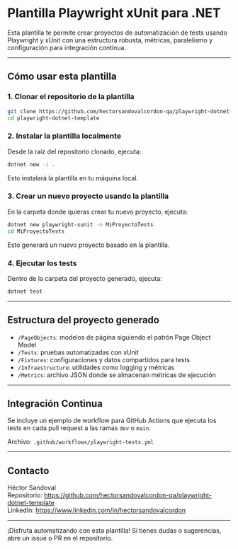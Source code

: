 # Plantilla Playwright xUnit para .NET

Esta plantilla te permite crear proyectos de automatización de tests usando Playwright y xUnit con una estructura robusta, métricas, paralelismo y configuración para integración continua.

---

## Cómo usar esta plantilla

### 1. Clonar el repositorio de la plantilla

```bash
git clone https://github.com/hectorsandovalcordon-qa/playwright-dotnet-template.git
cd playwright-dotnet-template
```

### 2. Instalar la plantilla localmente

Desde la raíz del repositorio clonado, ejecuta:

```bash
dotnet new -i .
```

Esto instalará la plantilla en tu máquina local.

### 3. Crear un nuevo proyecto usando la plantilla

En la carpeta donde quieras crear tu nuevo proyecto, ejecuta:

```bash
dotnet new playwright-xunit -n MiProyectoTests
cd MiProyectoTests
```

Esto generará un nuevo proyecto basado en la plantilla.

### 4. Ejecutar los tests

Dentro de la carpeta del proyecto generado, ejecuta:

```bash
dotnet test
```

---

## Estructura del proyecto generado

- `/PageObjects`: modelos de página siguiendo el patrón Page Object Model  
- `/Tests`: pruebas automatizadas con xUnit  
- `/Fixtures`: configuraciones y datos compartidos para tests  
- `/Infraestructure`: utilidades como logging y métricas  
- `/Metrics`: archivo JSON donde se almacenan métricas de ejecución  

---

## Integración Continua

Se incluye un ejemplo de workflow para GitHub Actions que ejecuta los tests en cada pull request a las ramas `dev` o `main`.

Archivo: `.github/workflows/playwright-tests.yml`

---

## Contacto

Héctor Sandoval  
Repositorio: https://github.com/hectorsandovalcordon-qa/playwright-dotnet-template  
LinkedIn: https://www.linkedin.com/in/hectorsandovalcordon  

---

¡Disfruta automatizando con esta plantilla! Si tienes dudas o sugerencias, abre un issue o PR en el repositorio.
